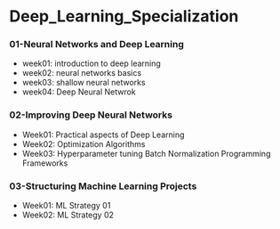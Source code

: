 # Deep_Learning_Specialization

### 01-Neural Networks and Deep Learning
* week01: introduction to deep learning
* week02: neural networks basics
* week03: shallow neural networks
* week04: Deep Neural Netwrok


### 02-Improving Deep Neural Networks
* Week01: Practical aspects of Deep Learning
* Week02: Optimization Algorithms
* Week03: Hyperparameter tuning Batch Normalization Programming Frameworks


### 03-Structuring Machine Learning Projects
* Week01: ML Strategy 01 
* Week02: ML Strategy 02



